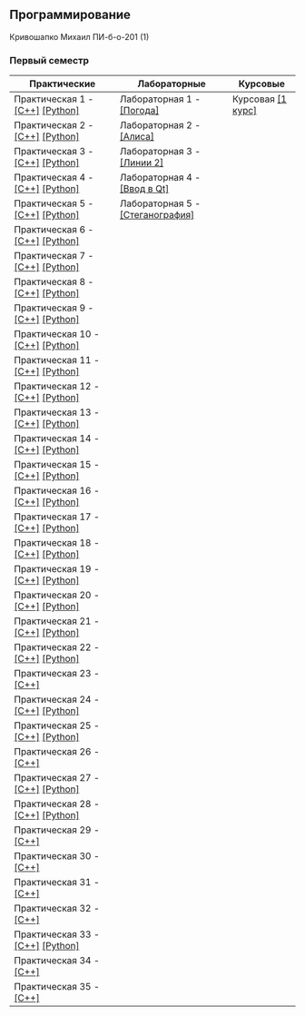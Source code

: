 ## Программирование

Кривошапко Михаил ПИ-б-о-201 (1)

### Первый семестр

| Практические | Лабораторные | Курсовые |
| ------------ | ------------ | ------------ |
| Практическая 1 - [[C++]](./Practice/01/C++/) [[Python]](./Practice/01/Python/) | Лабораторная 1 - [[Погода]](./Lab/01/) | Курсовая [[1 курс]](./Coursework) |
| Практическая 2 - [[C++]](./Practice/02/C++/) [[Python]](./Practice/02/Python/) | Лабораторная 2 - [[Алиса]](./Lab/02/) | |
| Практическая 3 - [[C++]](./Practice/03/C++/) [[Python]](./Practice/03/Python/) | Лабораторная 3 - [[Линии 2]](./Lab/03/) | |
| Практическая 4 - [[C++]](./Practice/04/C++/) [[Python]](./Practice/04/Python/) | Лабораторная 4 - [[Ввод в Qt]](./Lab/04/) | |
| Практическая 5 - [[C++]](./Practice/05/C++/) [[Python]](./Practice/05/Python/) | Лабораторная 5 - [[Стеганография]](./Lab/05/)| |
| Практическая 6 - [[C++]](./Practice/06/C++/) [[Python]](./Practice/06/Python/) | | |
| Практическая 7 - [[C++]](./Practice/07/C++/) [[Python]](./Practice/07/Python/) | | |
| Практическая 8 - [[C++]](./Practice/08/C++/) [[Python]](./Practice/08/Python/) | | |
| Практическая 9 - [[C++]](./Practice/09/C++/) [[Python]](./Practice/09/Python/) | | |
| Практическая 10 - [[C++]](./Practice/10/C++/) [[Python]](./Practice/10/Python/) | | |
| Практическая 11 - [[C++]](./Practice/11/C++/) [[Python]](./Practice/11/Python/) | | |
| Практическая 12 - [[C++]](./Practice/12/C++/) [[Python]](./Practice/12/Python/) | | |
| Практическая 13 - [[C++]](./Practice/13/C++/) [[Python]](./Practice/13/Python/) | | |
| Практическая 14 - [[C++]](./Practice/14/C++/) [[Python]](./Practice/14/Python/) | | |
| Практическая 15 - [[C++]](./Practice/15/C++/) [[Python]](./Practice/15/Python/) | | |
| Практическая 16 - [[C++]](./Practice/16/C++/) [[Python]](./Practice/16/Python/) | | |
| Практическая 17 - [[C++]](./Practice/17/C++/) [[Python]](./Practice/17/Python/) | | |
| Практическая 18 - [[C++]](./Practice/18/C++/) [[Python]](./Practice/18/Python/) | | |
| Практическая 19 - [[C++]](./Practice/19/C++/) [[Python]](./Practice/19/Python/) | | |
| Практическая 20 - [[C++]](./Practice/20/C++/) [[Python]](./Practice/20/Python/) | | |
| Практическая 21 - [[C++]](./Practice/21/C++/) [[Python]](./Practice/21/Python/) | | |
| Практическая 22 - [[C++]](./Practice/22/C++/) [[Python]](./Practice/22/Python/) | | |
| Практическая 23 - [[C++]](./Practice/23/C++/) | | |
| Практическая 24 - [[C++]](./Practice/24/C++/) [[Python]](./Practice/24/Python/) | | |
| Практическая 25 - [[C++]](./Practice/25/C++/) [[Python]](./Practice/25/Python/) | | |
| Практическая 26 - [[C++]](./Practice/26/C++/) | | |
| Практическая 27 - [[C++]](./Practice/27/C++/) [[Python]](./Practice/27/Python/) | | |
| Практическая 28 - [[C++]](./Practice/28/C++/) [[Python]](./Practice/28/Python/) | | |
| Практическая 29 - [[C++]](./Practice/29/C++/) | | |
| Практическая 30 - [[C++]](./Practice/30/C++/) | | |
| Практическая 31 - [[C++]](./Practice/31/C++/) | | |
| Практическая 32 - [[C++]](./Practice/32/C++/) | | |
| Практическая 33 - [[C++]](./Practice/33/C++/) [[Python]](./Practice/33/Python/) | | |
| Практическая 34 - [[C++]](./Practice/34/C++/) | | |
| Практическая 35 - [[C++]](./Practice/35/C++/) | | |